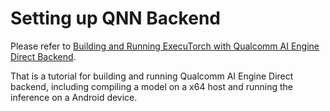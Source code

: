 # Setting up QNN Backend

Please refer to [Building and Running ExecuTorch with Qualcomm AI Engine Direct Backend](../../docs/source/backends-qualcomm.md).

That is a tutorial for building and running Qualcomm AI Engine Direct backend,
including compiling a model on a x64 host and running the inference
on a Android device.
